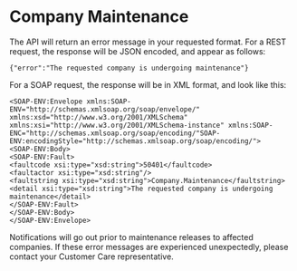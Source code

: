 # Company Maintenance

 

The API will return an error message in your requested format. For a REST request, the response will be JSON encoded, and appear as follows:

```
{"error":"The requested company is undergoing maintenance"}
```

For a SOAP request, the response will be in XML format, and look like this:

```
<SOAP-ENV:Envelope xmlns:SOAP-ENV="http://schemas.xmlsoap.org/soap/envelope/" xmlns:xsd="http://www.w3.org/2001/XMLSchema" xmlns:xsi="http://www.w3.org/2001/XMLSchema-instance" xmlns:SOAP-ENC="http://schemas.xmlsoap.org/soap/encoding/"SOAP-ENV:encodingStyle="http://schemas.xmlsoap.org/soap/encoding/">
<SOAP-ENV:Body>
<SOAP-ENV:Fault>
<faultcode xsi:type="xsd:string">50401</faultcode>
<faultactor xsi:type="xsd:string"/>
<faultstring xsi:type="xsd:string">Company.Maintenance</faultstring>
<detail xsi:type="xsd:string">The requested company is undergoing maintenance</detail>
</SOAP-ENV:Fault>
</SOAP-ENV:Body>
</SOAP-ENV:Envelope>

```

Notifications will go out prior to maintenance releases to affected companies. If these error messages are experienced unexpectedly, please contact your Customer Care representative.


